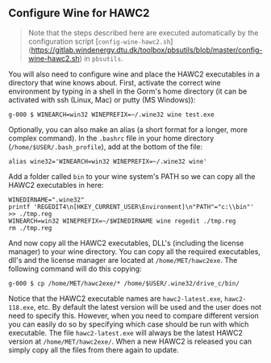 
Configure Wine for HAWC2
------------------------

> Note that the steps described here are executed automatically by the
configuration script [```config-wine-hawc2.sh```]
(https://gitlab.windenergy.dtu.dk/toolbox/pbsutils/blob/master/config-wine-hawc2.sh)
in ```pbsutils```.


You will also need to configure wine and place the HAWC2 executables in a
directory that wine knows about. First, activate the correct wine environment by
typing in a shell in the Gorm's home directory (it can be activated with
ssh (Linux, Mac) or putty (MS Windows)):

```
g-000 $ WINEARCH=win32 WINEPREFIX=~/.wine32 wine test.exe
```

Optionally, you can also make an alias (a short format for a longer, more complex
command). In the ```.bashrc``` file in your home directory
(```/home/$USER/.bash_profile```), add at the bottom of the file:

```
alias wine32='WINEARCH=win32 WINEPREFIX=~/.wine32 wine'
```

Add a folder called ```bin``` to your wine system's PATH so we can copy all
the HAWC2 executables in here:

```
WINEDIRNAME=".wine32"
printf 'REGEDIT4\n[HKEY_CURRENT_USER\Environment]\n"PATH"="c:\\bin"' >> ./tmp.reg
WINEARCH=win32 WINEPREFIX=~/$WINEDIRNAME wine regedit ./tmp.reg
rm ./tmp.reg
```

And now copy all the HAWC2 executables, DLL's (including the license manager)
to your wine directory. You can copy all the required executables, dll's and
the license manager are located at ```/home/MET/hawc2exe```. The following
command will do this copying:

```
g-000 $ cp /home/MET/hawc2exe/* /home/$USER/.wine32/drive_c/bin/
```

Notice that the HAWC2 executable names are ```hawc2-latest.exe```,
```hawc2-118.exe```, etc. By default the latest version will be used and the user
does not need to specify this. However, when you need to compare different version
you can easily do so by specifying which case should be run with which
executable. The file ```hawc2-latest.exe``` will always be the latest HAWC2
version at ```/home/MET/hawc2exe/```. When a new HAWC2 is released you can
simply copy all the files from there again to update.

